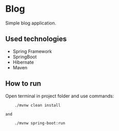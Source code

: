 # Blog

Simple blog application.

## Used technologies

* Spring Framework
* SpringBoot
* Hibernate
* Maven

## How to run

Open terminal in project folder and use commands:
```
    ./mvnw clean install
```

    and

```
    ./mvnw spring-boot:run
```
